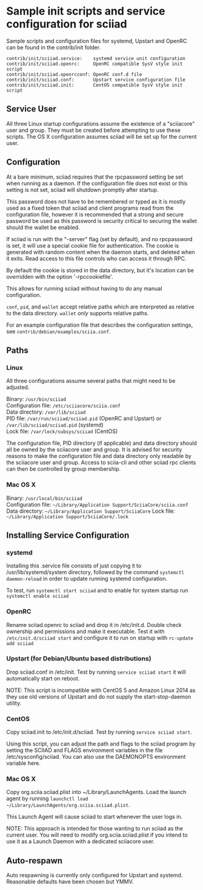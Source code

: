 Sample init scripts and service configuration for sciiad
==========================================================

Sample scripts and configuration files for systemd, Upstart and OpenRC
can be found in the contrib/init folder.

    contrib/init/sciiad.service:    systemd service unit configuration
    contrib/init/sciiad.openrc:     OpenRC compatible SysV style init script
    contrib/init/sciiad.openrcconf: OpenRC conf.d file
    contrib/init/sciiad.conf:       Upstart service configuration file
    contrib/init/sciiad.init:       CentOS compatible SysV style init script

Service User
---------------------------------

All three Linux startup configurations assume the existence of a "sciiacore" user
and group.  They must be created before attempting to use these scripts.
The OS X configuration assumes sciiad will be set up for the current user.

Configuration
---------------------------------

At a bare minimum, sciiad requires that the rpcpassword setting be set
when running as a daemon.  If the configuration file does not exist or this
setting is not set, sciiad will shutdown promptly after startup.

This password does not have to be remembered or typed as it is mostly used
as a fixed token that sciiad and client programs read from the configuration
file, however it is recommended that a strong and secure password be used
as this password is security critical to securing the wallet should the
wallet be enabled.

If sciiad is run with the "-server" flag (set by default), and no rpcpassword is set,
it will use a special cookie file for authentication. The cookie is generated with random
content when the daemon starts, and deleted when it exits. Read access to this file
controls who can access it through RPC.

By default the cookie is stored in the data directory, but it's location can be overridden
with the option '-rpccookiefile'.

This allows for running sciiad without having to do any manual configuration.

`conf`, `pid`, and `wallet` accept relative paths which are interpreted as
relative to the data directory. `wallet` *only* supports relative paths.

For an example configuration file that describes the configuration settings,
see `contrib/debian/examples/sciia.conf`.

Paths
---------------------------------

### Linux

All three configurations assume several paths that might need to be adjusted.

Binary:              `/usr/bin/sciiad`  
Configuration file:  `/etc/sciiacore/sciia.conf`  
Data directory:      `/var/lib/sciiad`  
PID file:            `/var/run/sciiad/sciiad.pid` (OpenRC and Upstart) or `/var/lib/sciiad/sciiad.pid` (systemd)  
Lock file:           `/var/lock/subsys/sciiad` (CentOS)  

The configuration file, PID directory (if applicable) and data directory
should all be owned by the sciiacore user and group.  It is advised for security
reasons to make the configuration file and data directory only readable by the
sciiacore user and group.  Access to sciia-cli and other sciiad rpc clients
can then be controlled by group membership.

### Mac OS X

Binary:              `/usr/local/bin/sciiad`  
Configuration file:  `~/Library/Application Support/SciiaCore/sciia.conf`  
Data directory:      `~/Library/Application Support/SciiaCore`
Lock file:           `~/Library/Application Support/SciiaCore/.lock`

Installing Service Configuration
-----------------------------------

### systemd

Installing this .service file consists of just copying it to
/usr/lib/systemd/system directory, followed by the command
`systemctl daemon-reload` in order to update running systemd configuration.

To test, run `systemctl start sciiad` and to enable for system startup run
`systemctl enable sciiad`

### OpenRC

Rename sciiad.openrc to sciiad and drop it in /etc/init.d.  Double
check ownership and permissions and make it executable.  Test it with
`/etc/init.d/sciiad start` and configure it to run on startup with
`rc-update add sciiad`

### Upstart (for Debian/Ubuntu based distributions)

Drop sciiad.conf in /etc/init.  Test by running `service sciiad start`
it will automatically start on reboot.

NOTE: This script is incompatible with CentOS 5 and Amazon Linux 2014 as they
use old versions of Upstart and do not supply the start-stop-daemon utility.

### CentOS

Copy sciiad.init to /etc/init.d/sciiad. Test by running `service sciiad start`.

Using this script, you can adjust the path and flags to the sciiad program by
setting the SCIIAD and FLAGS environment variables in the file
/etc/sysconfig/sciiad. You can also use the DAEMONOPTS environment variable here.

### Mac OS X

Copy org.sciia.sciiad.plist into ~/Library/LaunchAgents. Load the launch agent by
running `launchctl load ~/Library/LaunchAgents/org.sciia.sciiad.plist`.

This Launch Agent will cause sciiad to start whenever the user logs in.

NOTE: This approach is intended for those wanting to run sciiad as the current user.
You will need to modify org.sciia.sciiad.plist if you intend to use it as a
Launch Daemon with a dedicated sciiacore user.

Auto-respawn
-----------------------------------

Auto respawning is currently only configured for Upstart and systemd.
Reasonable defaults have been chosen but YMMV.
